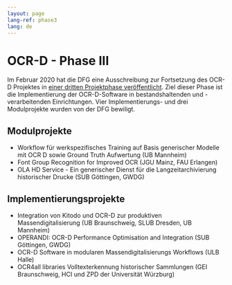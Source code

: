 ```yaml
---
layout: page
lang-ref: phase3
lang: de
---
```


# OCR-D - Phase III

Im Februar 2020 hat die DFG eine Ausschreibung zur Fortsetzung des OCR-D Projektes in [einer dritten Projektphase veröffentlicht](https://ocr-d.de/de/2020/02/25/dfg-ausschreibung.html). 
Ziel dieser Phase ist die Implementierung der OCR-D-Software in bestandshaltenden und 
-verarbeitenden Einrichtungen. Vier Implementierungs- und drei Modulprojekte wurden von der 
DFG bewiligt. 

## Modulprojekte
* Workflow für werkspezifisches Training auf Basis generischer Modelle mit OCR D sowie Ground Truth Aufwertung (UB Mannheim)
* Font Group Recognition for Improved OCR (JGU Mainz, FAU Erlangen)
* OLA HD Service - Ein generischer Dienst für die Langzeitarchivierung historischer Drucke (SUB Göttingen, GWDG)

## Implementierungsprojekte
* Integration von Kitodo und OCR-D zur produktiven Massendigitalisierung (UB Braunschweig, SLUB Dresden, UB Mannheim)
* OPERANDI: OCR-D Performance Optimisation and Integration (SUB Göttingen, GWDG)
* OCR-D Software in modularen Massendigitalisierungs Workflows (ULB Halle)
* OCR4all libraries Volltexterkennung historischer Sammlungen (GEI Braunschweig, HCI und ZPD der Universität Würzburg)
 


